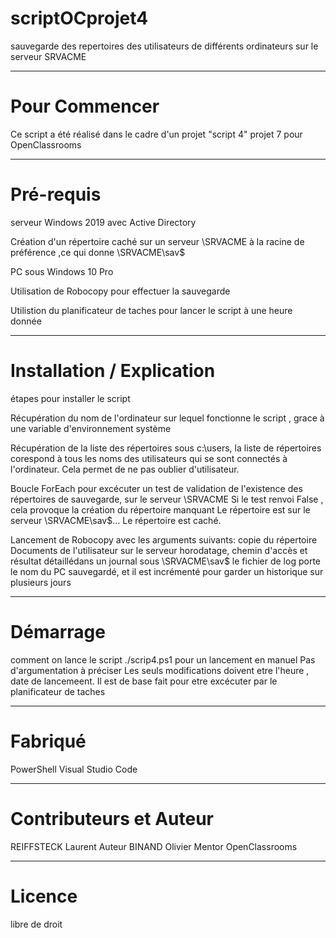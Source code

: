 # scriptOCprojet4
sauvegarde des repertoires des utilisateurs de différents ordinateurs sur le serveur SRVACME 
***
# Pour Commencer
Ce script a été réalisé dans le cadre d'un projet "script 4" projet 7 pour OpenClassrooms
***
# Pré-requis
serveur Windows 2019 avec Active Directory 

Création d'un répertoire caché sur un serveur \\SRVACME à la racine de préférence ,ce qui donne \\SRVACME\sav$

PC sous Windows 10 Pro

Utilisation de Robocopy pour effectuer la sauvegarde

Utilistion du planificateur de taches pour lancer le script à une heure donnée
***
# Installation / Explication 
étapes pour installer le script

Récupération du nom de l'ordinateur sur lequel fonctionne le script , grace à une variable d'environnement système

Récupération de la liste des répertoires sous c:\users, la liste de répertoires corespond à tous les noms des utilisateurs qui se sont connectés à l'ordinateur.
Cela permet de ne pas oublier d'utilisateur.

Boucle ForEach pour excécuter un test de validation de l'existence des répertoires de sauvegarde, sur le serveur \\SRVACME
Si le test renvoi False , cela provoque la création du répertoire manquant
Le répertoire est sur le serveur \\SRVACME\sav$\...
Le répertoire est caché.

Lancement de Robocopy avec les arguments suivants:
copie du répertoire Documents de l'utilisateur sur le serveur 
horodatage, chemin d'accès  et résultat détaillédans un journal sous \\SRVACME\sav$
le fichier de log porte le nom du PC sauvegardé, et il est incrémenté pour garder un historique sur plusieurs jours
***
# Démarrage
comment on lance le script
./scrip4.ps1 pour un lancement en manuel
Pas d'argumentation à préciser 
Les seuls modifications doivent etre l'heure , date de lancemeent. Il est de base fait pour etre excécuter par le planificateur de taches
***
# Fabriqué 
PowerShell
Visual Studio Code
***
# Contributeurs et Auteur
REIFFSTECK Laurent Auteur 
BINAND Olivier Mentor OpenClassrooms
***
# Licence
libre de droit
